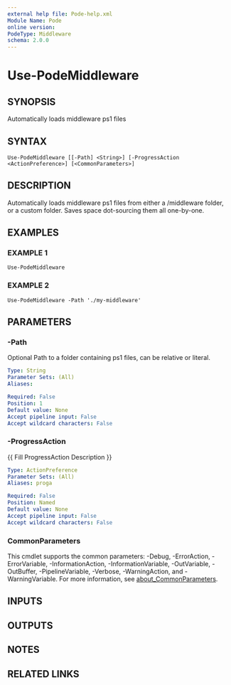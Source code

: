 ```yaml
---
external help file: Pode-help.xml
Module Name: Pode
online version:
PodeType: Middleware
schema: 2.0.0
---
```


# Use-PodeMiddleware

## SYNOPSIS
Automatically loads middleware ps1 files

## SYNTAX

```
Use-PodeMiddleware [[-Path] <String>] [-ProgressAction <ActionPreference>] [<CommonParameters>]
```

## DESCRIPTION
Automatically loads middleware ps1 files from either a /middleware folder, or a custom folder.
Saves space dot-sourcing them all one-by-one.

## EXAMPLES

### EXAMPLE 1
```
Use-PodeMiddleware
```

### EXAMPLE 2
```
Use-PodeMiddleware -Path './my-middleware'
```

## PARAMETERS

### -Path
Optional Path to a folder containing ps1 files, can be relative or literal.

```yaml
Type: String
Parameter Sets: (All)
Aliases:

Required: False
Position: 1
Default value: None
Accept pipeline input: False
Accept wildcard characters: False
```

### -ProgressAction
{{ Fill ProgressAction Description }}

```yaml
Type: ActionPreference
Parameter Sets: (All)
Aliases: proga

Required: False
Position: Named
Default value: None
Accept pipeline input: False
Accept wildcard characters: False
```

### CommonParameters
This cmdlet supports the common parameters: -Debug, -ErrorAction, -ErrorVariable, -InformationAction, -InformationVariable, -OutVariable, -OutBuffer, -PipelineVariable, -Verbose, -WarningAction, and -WarningVariable. For more information, see [about_CommonParameters](http://go.microsoft.com/fwlink/?LinkID=113216).

## INPUTS

## OUTPUTS

## NOTES

## RELATED LINKS
